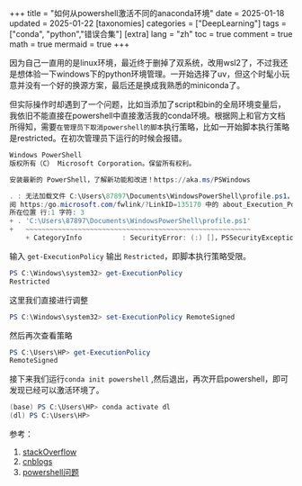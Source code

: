 
+++
title = "如何从powershell激活不同的anaconda环境"
date = 2025-01-18
updated = 2025-01-22
[taxonomies]
categories = ["DeepLearning"]
tags = ["conda", "python","错误合集"]
[extra]
lang = "zh"
toc = true
comment = true
math = true
mermaid = true
+++

<!-- ## 如何从powershell激活不同的anaconda环境 -->

​	因为自己一直用的是linux环境，最近终于删掉了双系统，改用wsl2了，不过我还是想体验一下windows下的python环境管理。一开始选择了uv，但这个时髦小玩意并没有一个好的换源方案，最后还是换成我熟悉的miniconda了。

​	但实际操作时却遇到了一个问题，比如当添加了script和bin的全局环境变量后，我依旧不能直接在powershell中直接激活我的conda环境。根据网上和官方文档所得知，需要`在管理员下取消powershell的脚本`执行策略，比如一开始脚本执行策略是restricted。在初次管理员下运行的时候会报错。

```powershell
Windows PowerShell
版权所有（C） Microsoft Corporation。保留所有权利。

安装最新的 PowerShell，了解新功能和改进！https://aka.ms/PSWindows

. : 无法加载文件 C:\Users\87897\Documents\WindowsPowerShell\profile.ps1，因为在此系统上禁止运行脚本。有关详细信息，请参
阅 https:/go.microsoft.com/fwlink/?LinkID=135170 中的 about_Execution_Policies。
所在位置 行:1 字符: 3
+ . 'C:\Users\87897\Documents\WindowsPowerShell\profile.ps1'
+   ~~~~~~~~~~~~~~~~~~~~~~~~~~~~~~~~~~~~~~~~~~~~~~~~~~~~~~~~
    + CategoryInfo          : SecurityError: (:) []，PSSecurityException

```

输入 `get-ExecutionPolicy` 输出 `Restricted`，即脚本执行策略受限。

```powershell
PS C:\Windows\system32> get-ExecutionPolicy
Restricted
```

这里我们直接进行调整

```powershell
PS C:\Windows\system32> set-ExecutionPolicy RemoteSigned
```

然后再次查看策略

```powershell
PS C:\Users\HP> get-ExecutionPolicy
RemoteSigned
```

接下来我们运行`conda init powershell` ,然后退出，再次开启powershell，即可发现已经可以激活环境了。

```powershell
(base) PS C:\Users\HP> conda activate dl
(dl) PS C:\Users\HP>
```

参考：

1. [stackOverflow](https://stackoverflow.com/questions/47800794/how-to-activate-different-anaconda-environment-from-powershell?rq=1)
2. [cnblogs](https://www.cnblogs.com/dereen/p/ps_conda_env.html)
3. [powershell问题](https://blog.csdn.net/qq_42951560/article/details/123859735)

<!-- [^1]: First footnote. -->